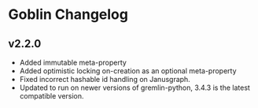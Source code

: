 # Goblin Changelog

## v2.2.0

* Added immutable meta-property
* Added optimistic locking on-creation as an optional meta-property
* Fixed incorrect hashable id handling on Janusgraph.
* Updated to run on newer versions of gremlin-python, 3.4.3 is the latest compatible version.
